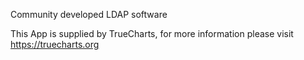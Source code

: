 

Community developed LDAP software

This App is supplied by TrueCharts, for more information please visit https://truecharts.org
